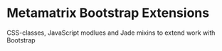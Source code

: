 # Metamatrix Bootstrap Extensions

CSS-classes, JavaScript modlues and Jade mixins to extend work with Bootstrap
